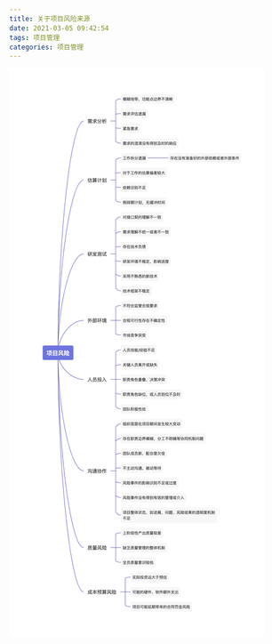 ```yaml
---
title: 关于项目风险来源
date: 2021-03-05 09:42:54
tags: 项目管理
categories: 项目管理
---
```


![图片](/img/project/项目风险来源.png)
